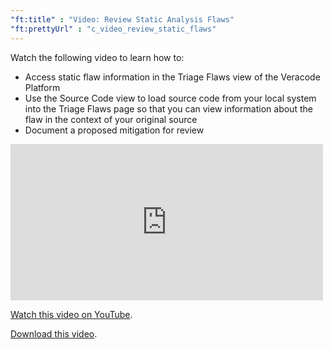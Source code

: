 ```yaml
---
"ft:title" : "Video: Review Static Analysis Flaws"
"ft:prettyUrl" : "c_video_review_static_flaws"
---
```

Watch the following video to learn how to:

-   Access static flaw information in the Triage Flaws view of the Veracode Platform
-   Use the Source Code view to load source code from your local system into the Triage Flaws page so that you can view information about the flaw in the context of your original source
-   Document a proposed mitigation for review

<iframe width="500" height="250" src="https://www.youtube.com/embed/WTF53s02nG8"
title="Review Static Flaws" frameborder="0" allow="accelerometer;
autoplay; clipboard-write; encrypted-media; gyroscope; picture-in-picture"
allowfullscreen></iframe>

[Watch this video on YouTube](https://www.youtube.com/embed/WTF53s02nG8).

[Download this video](https://d3pn0dtbjseokt.cloudfront.net/Review_Static_Flaws.mp4).
